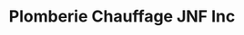---
title: "Plomberie Chauffage JNF Inc"
url: /victoriaville/plomberie-chauffage-jnf-inc-rue-notre-dame-ouest/
shop: trade
---